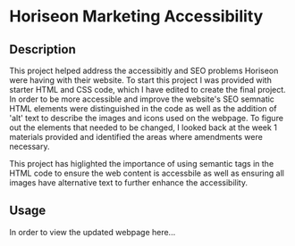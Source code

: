 # Horiseon Marketing Accessibility

## Description

This project helped address the accessibitly and SEO problems Horiseon were having with their website. To start this project I was provided with starter HTML and CSS code, which I have edited to create the final project. 
In order to be more accessible and improve the website's SEO semnatic HTML elements were distinguished in the code as well as the addition of 'alt' text to describe the images and icons used on the webpage. To figure out the elements that needed to be changed, I looked back at the week 1 materials provided and identified the areas where amendments were necessary.

This project has higlighted the importance of using semantic tags in the HTML code to ensure the web content is accessbile as well as ensuring all images have alternative text to further enhance the accessibility.

## Usage

In order to view the updated webpage here...

